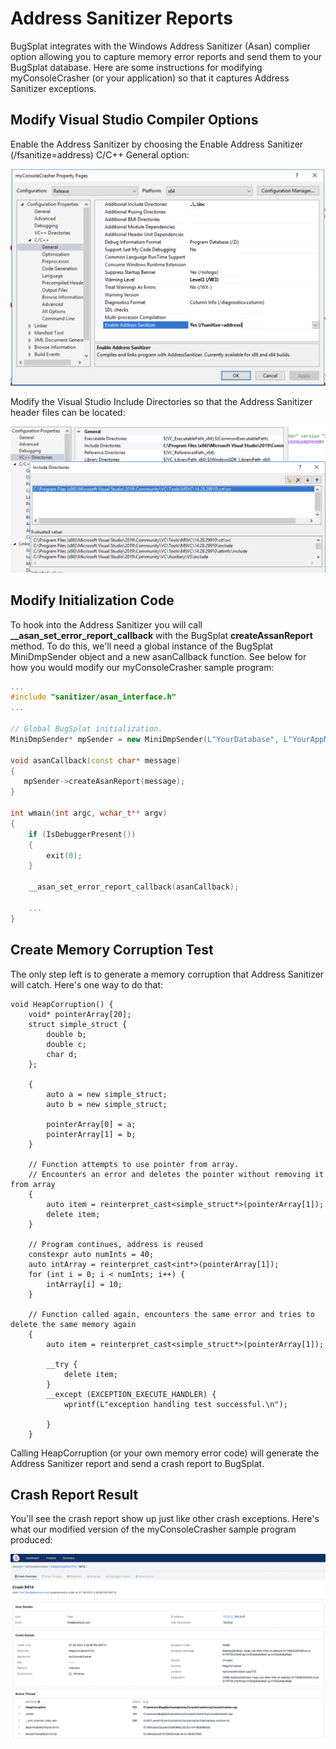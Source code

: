 # Address Sanitizer Reports

BugSplat integrates with the Windows Address Sanitizer (Asan) complier option allowing you to capture memory error reports and send them to your BugSplat database. Here are some instructions for modifying myConsoleCrasher (or your application) so that it captures Address Sanitizer exceptions.

## Modify Visual Studio Compiler Options

Enable the Address Sanitizer by choosing the Enable Address Sanitizer (/fsanitize=address) C/C++ General option:

![Visual Studio Enable Address Sanitizer](<../../../../.gitbook/assets/Screen Shot 2021-08-03 at 5.14.10 PM.png>)

Modify the Visual Studio Include Directories so that the Address Sanitizer header files can be located:

![](<../../../../.gitbook/assets/Screen Shot 2021-08-03 at 5.27.05 PM.png>)

## Modify Initialization Code

To hook into the Address Sanitizer you will call **\_\_asan\_set\_error\_report\_callback** with the BugSplat **createAssanReport** method. To do this, we'll need a global instance of the BugSplat MiniDmpSender object and a new asanCallback function. See below for how you would modify our myConsoleCrasher sample program:

```cpp
...
#include "sanitizer/asan_interface.h"
...

// Global BugSplat initialization. 
MiniDmpSender* mpSender = new MiniDmpSender(L"YourDatabase", L"YourAppName", L"YourAppVersion", NULL, MDSF_USEGUARDMEMORY | MDSF_LOGFILE | MDSF_PREVENTHIJACKING);

void asanCallback(const char* message)
{
   mpSender->createAsanReport(message);
}

int wmain(int argc, wchar_t** argv)
{
	if (IsDebuggerPresent())
	{
		exit(0);
	}

	__asan_set_error_report_callback(asanCallback);
	
	...
}
```

## Create Memory Corruption Test

The only step left is to generate a memory corruption that Address Sanitizer will catch. Here's one way to do that:

```
void HeapCorruption() {
	void* pointerArray[20];
	struct simple_struct {
		double b;
		double c;
		char d;
	};

	{
		auto a = new simple_struct;
		auto b = new simple_struct;

		pointerArray[0] = a;
		pointerArray[1] = b;
	}

	// Function attempts to use pointer from array.
	// Encounters an error and deletes the pointer without removing it from array
	{
		auto item = reinterpret_cast<simple_struct*>(pointerArray[1]);
		delete item;
	}

	// Program continues, address is reused
	constexpr auto numInts = 40;
	auto intArray = reinterpret_cast<int*>(pointerArray[1]);
	for (int i = 0; i < numInts; i++) {
		intArray[i] = 10;
	}

	// Function called again, encounters the same error and tries to delete the same memory again
	{
		auto item = reinterpret_cast<simple_struct*>(pointerArray[1]);

		__try {
			delete item;
		}
		__except (EXCEPTION_EXECUTE_HANDLER) {
			wprintf(L"exception handling test successful.\n");

		}		
	}
```

Calling HeapCorruption (or your own memory error code) will generate the Address Sanitizer report and send a crash report to BugSplat.

## Crash Report Result

You'll see the crash report show up just like other crash exceptions. Here's what our modified version of the myConsoleCrasher sample program produced:

![](<../../../../.gitbook/assets/Screen Shot 2021-08-04 at 6.23.13 AM.png>)
